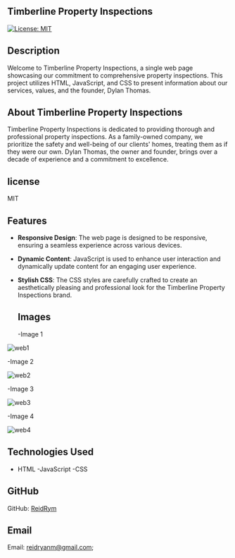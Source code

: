## Timberline Property Inspections

[![License: MIT](https://img.shields.io/badge/License-MIT-yellow.svg)](https://opensource.org/licenses/MIT)

## Description

Welcome to Timberline Property Inspections, a single web page showcasing our commitment to comprehensive property inspections. This project utilizes HTML, JavaScript, and CSS to present information about our services, values, and the founder, Dylan Thomas.

## About Timberline Property Inspections

Timberline Property Inspections is dedicated to providing thorough and professional property inspections. As a family-owned company, we prioritize the safety and well-being of our clients' homes, treating them as if they were our own. Dylan Thomas, the owner and founder, brings over a decade of experience and a commitment to excellence.



## license

MIT

## Features  

- **Responsive Design**: The web page is designed to be responsive, ensuring a seamless experience across various devices.

- **Dynamic Content**: JavaScript is used to enhance user interaction and dynamically update content for an engaging user experience.

- **Stylish CSS**: The CSS styles are carefully crafted to create an aesthetically pleasing and professional look for the Timberline Property Inspections brand.


  ## Images

  -Image 1
  
![web1](https://github.com/ReidRym/Timberline_Home_Inspections/assets/123789106/5e625f02-207d-41d4-b892-7853778408b6)

-Image 2

![web2](https://github.com/ReidRym/Timberline_Home_Inspections/assets/123789106/eb34b084-65d1-418d-a9b2-8f1248c34287)

-Image 3

![web3](https://github.com/ReidRym/Timberline_Home_Inspections/assets/123789106/3ef20354-3587-4318-99bb-2afac14a199a)

-Image 4

![web4](https://github.com/ReidRym/Timberline_Home_Inspections/assets/123789106/06ff6a4c-b5ec-4f6e-a71a-e08cce2e34ce)

## Technologies Used

- HTML
-JavaScript
-CSS

## GitHub

GitHub: [ReidRym](https://github.com/ReidRym)


## Email

Email: [reidryanm@gmail.com](mailto:reidryanm@gmail.com);










